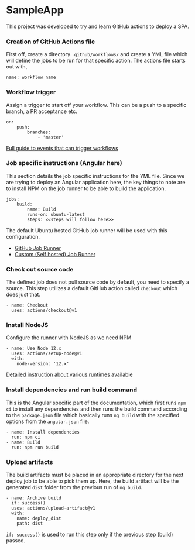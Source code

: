 # SampleApp

This project was developed to try and learn GitHub actions to deploy a SPA.

### Creation of GitHub Actions file

First off, create a directory `.github/workflows/` and create a YML file which will define the jobs to be run for that specific action.
The actions file starts out with,

```
name: workflow name
```

### Workflow trigger

Assign a trigger to start off your workflow. This can be a push to a specific branch, a PR acceptance etc.

```
on:
	push:
		branches:
			- 'master'
```
[Full guide to events that can trigger workflows](https://docs.github.com/en/actions/learn-github-actions/events-that-trigger-workflows)

### Job specific instructions (Angular here)

This section details the job specific instructions for the YML file. Since we are trying to deploy an Angular application here, the key things to note are to install NPM on the job runner to be able to build the application.

```
jobs:
	build:
		name: Build
		runs-on: ubuntu-latest
		steps: <<steps will follow here>>
```

The default Ubuntu hosted GitHub job runner will be used with this configuration.
+ [GitHub Job Runner](https://docs.github.com/en/actions/using-github-hosted-runners/about-github-hosted-runners)
+ [Custom (Self hosted) Job Runner](https://docs.github.com/en/actions/hosting-your-own-runners/about-self-hosted-runners)

### Check out source code

The defined job does not pull source code by default, you need to specify a source. This step utilizes a default GitHub action called `checkout` which does just that.

```
- name: Checkout
  uses: actions/checkout@v1
```

### Install NodeJS

Configure the runner with NodeJS as we need NPM

```
- name: Use Node 12.x
  uses: actions/setup-node@v1
  with:
    node-version: '12.x'
```
[Detailed instruction about various runtimes available](https://docs.github.com/en/actions/automating-builds-and-tests/about-continuous-integration)

### Install dependencies and run build command

This is the Angular specific part of the documentation, which first runs `npm ci` to install any dependencies and then runs the build command according to the `package.json` file which basically runs `ng build` with the specified options from the `angular.json` file.

```
- name: Install dependencies
  run: npm ci
- name: Build
  run: npm run build
```

### Upload artifacts

The build artifacts must be placed in an appropriate directory for the next deploy job to be able to pick them up. Here, the build artifact will be the generated `dist` folder from the previous run of `ng build`.

```
- name: Archive build
  if: success()
  uses: actions/upload-artifact@v1
  with:
    name: deploy_dist
	path: dist
```

`if: success()` is used to run this step only if the previous step (build) passed.